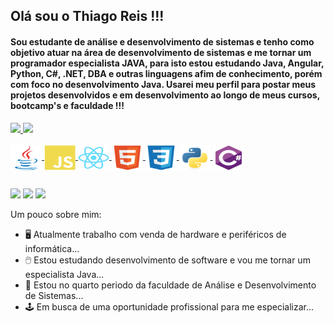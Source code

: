 ## Olá sou o Thiago Reis !!!
#### Sou estudante de análise e desenvolvimento de sistemas e tenho como objetivo atuar na área de desenvolvimento de sistemas e me tornar um programador especialista JAVA, para isto estou estudando Java, Angular, Python, C#, .NET, DBA e outras linguagens afim de conhecimento, porém com foco no desenvolvimento Java. Usarei meu perfil para postar meus projetos desenvolvidos e em desenvolvimento ao longo de meus cursos, bootcamp's e faculdade !!!
 
 <div>
  <a href="https://github.com/Thiagoreis9">
  <img height="175em" src="https://github-readme-stats.vercel.app/api?username=Thiagoreis9&show_icons=true&theme=dark&include_all_commits=true&count_private=true"/>
  <img height="175em" src="https://github-readme-stats.vercel.app/api/top-langs/?username=Thiagoreis9&layout=compact&langs_count=7&theme=dark"/>
</div>
  
<div style="display: inline_block"><br>
  <img align="center" alt="Jv" height="40" width="50" src="https://raw.githubusercontent.com/devicons/devicon/master/icons/java/java-original.svg">
  <img align="center" alt="Js" height="40" width="50" src="https://raw.githubusercontent.com/devicons/devicon/master/icons/javascript/javascript-plain.svg">
  <img align="center" alt="Rafa-Ts" height="40" width="50" src="https://raw.githubusercontent.com/devicons/devicon/master/icons/react/react-original.svg">
  <img align="center" alt="Rafa-HTML" height="40" width="50" src="https://raw.githubusercontent.com/devicons/devicon/master/icons/html5/html5-original.svg">
  <img align="center" alt="Rafa-CSS" height="40" width="50" src="https://raw.githubusercontent.com/devicons/devicon/master/icons/css3/css3-original.svg">
  <img align="center" alt="Rafa-Python" height="40" width="50" src="https://raw.githubusercontent.com/devicons/devicon/master/icons/python/python-original.svg">
  <img align="center" alt="Rafa-Csharp" height="40" width="50" src="https://raw.githubusercontent.com/devicons/devicon/master/icons/csharp/csharp-original.svg">
  
</div>
  
  ##
 
<div> 

  <a href="https://www.instagram.com/thiago.ryuzaki/" target="_blank"><img src="https://img.shields.io/badge/-Instagram-%23E4405F?style=for-the-badge&logo=instagram&logoColor=white" target="_blank"></a>
  <a href = "mailto:reist36@gmail.com"><img src="https://img.shields.io/badge/-Gmail-%23333?style=for-the-badge&logo=gmail&logoColor=white" target="_blank"></a>
  <a href="https://www.linkedin.com/in/thiagoreis9/" target="_blank"><img src="https://img.shields.io/badge/-LinkedIn-%230077B5?style=for-the-badge&logo=linkedin&logoColor=white" target="_blank"></a> 
 
 
</div>
Um pouco sobre mim:

- 🖥️ Atualmente trabalho com venda de hardware e periféricos de informática...
- 🖱️ Estou estudando desenvolvimento de software e vou me tornar um especialista Java...
- 💾 Estou no quarto periodo da faculdade de Análise e Desenvolvimento de Sistemas...
- 🕹️ Em busca de uma oportunidade profissional para me especializar...



